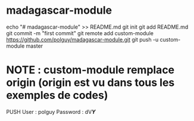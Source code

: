 # madagascar-module

echo "# madagascar-module" >> README.md
git init
git add README.md
git commit -m "first commit"
git remote add custom-module https://github.com/polguy/madagascar-module.git
git push -u custom-module master

# NOTE : custom-module remplace origin (origin est vu dans tous les exemples de codes)


PUSH
User : polguy
Password : dV***Y***
